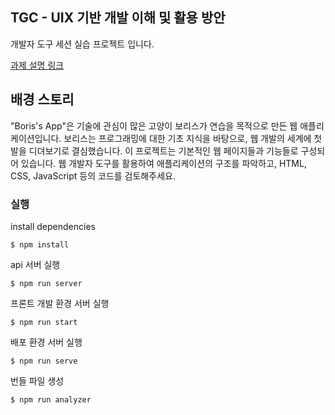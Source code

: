 ## TGC - UIX 기반 개발 이해 및 활용 방안

개발자 도구 세션 실습 프로젝트 입니다.

[과제 설명 링크](https://koreacat.notion.site/449b6a249eec48b4baa6e5fcb1fc6e5b)

## 배경 스토리

"Boris's App"은 기술에 관심이 많은 고양이 보리스가 연습을 목적으로 만든 웹 애플리케이션입니다. 보리스는 프로그래밍에 대한 기초 지식을 바탕으로, 웹 개발의 세계에 첫발을 디뎌보기로 결심했습니다. 이 프로젝트는 기본적인 웹 페이지들과 기능들로 구성되어 있습니다. 웹 개발자 도구를 활용하여 애플리케이션의 구조를 파악하고, HTML, CSS, JavaScript 등의 코드를 검토해주세요.

### 실행

install dependencies

```
$ npm install
```

api 서버 실행

```
$ npm run server
```

프론트 개발 환경 서버 실행 

```
$ npm run start
```

배포 환경 서버 실행

```
$ npm run serve
```

번들 파일 생성

```
$ npm run analyzer
```
